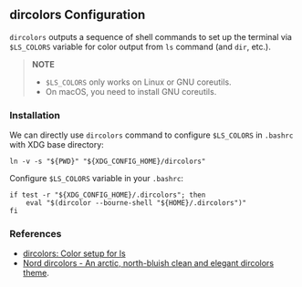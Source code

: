 ## dircolors Configuration

`dircolors` outputs a sequence of shell commands 
to set up the terminal via `$LS_COLORS` variable 
for color output from `ls` command (and `dir`, etc.).

> **NOTE**
>
> - `$LS_COLORS` only works on Linux or GNU coreutils.
> - On macOS, you need to install GNU coreutils.

### Installation

We can directly use `dircolors` command 
to configure `$LS_COLORS` in `.bashrc` with XDG base directory:

```shell
ln -v -s "${PWD}" "${XDG_CONFIG_HOME}/dircolors"
```

Configure `$LS_COLORS` variable in your `.bashrc`:

```shell .bashrc
if test -r "${XDG_CONFIG_HOME}/.dircolors"; then
    eval "$(dircolor --bourne-shell "${HOME}/.dircolors")"
fi
```

### References

- [dircolors: Color setup for ls](https://www.gnu.org/software/coreutils/manual/html_node/dircolors-invocation.html)
- [Nord dircolors - An arctic, north-bluish clean and elegant dircolors theme](https://github.com/arcticicestudio/nord-dircolors).
